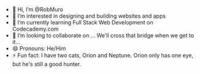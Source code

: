 - 👋 Hi, I’m @RobMuro
- 👀 I’m interested in designing and building websites and apps
- 🌱 I’m currently learning Full Stack Web Development on Codecademy.com
- 💞️ I’m looking to collaborate on ... We'll cross that bridge when we get to it...
- 😄 Pronouns: He/Him
- ⚡ Fun fact: I have two cats, Orion and Neptune. Orion only has one eye, but he's still a good hunter.

<!---
RobMuro/RobMuro is a ✨ special ✨ repository because its `README.md` (this file) appears on your GitHub profile.
You can click the Preview link to take a look at your changes.
--->
